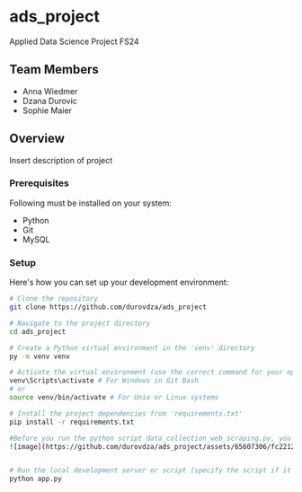 # ads_project
Applied Data Science Project FS24

## Team Members

- Anna Wiedmer
- Dzana Durovic
- Sophie Maier

## Overview

Insert description of project


### Prerequisites

Following must be installed on your system:

- Python
- Git
- MySQL 

### Setup

Here's how you can set up your development environment:

```bash
# Clone the repository
git clone https://github.com/durovdza/ads_project

# Navigate to the project directory
cd ads_project

# Create a Python virtual environment in the 'venv' directory
py -m venv venv

# Activate the virtual environment (use the correct command for your operating system)
venv\Scripts\activate # For Windows in Git Bash
# or
source venv/bin/activate # For Unix or Linux systems

# Install the project dependencies from 'requirements.txt'
pip install -r requirements.txt

#Before you run the python script data_collection_web_scraping.py, you need to change the driver path which is already given in the script with your own driver path
![image](https://github.com/durovdza/ads_project/assets/65607306/fc2212b1-b234-4589-85b4-8abe0b2cf104)


# Run the local development server or script (specify the script if it's not 'app.py')
python app.py


